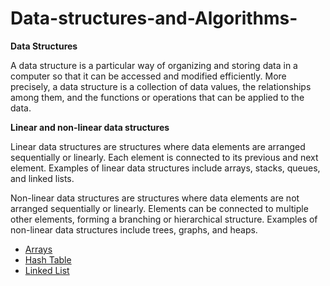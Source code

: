 # Data-structures-and-Algorithms-

****Data Structures****

A data structure is a particular way of organizing and storing data in a computer so that it can be accessed and modified efficiently. More precisely, a data structure is a collection of data values, the relationships among them, and the functions or operations that can be applied to the data.

****Linear and non-linear data structures****

Linear data structures are structures where data elements are arranged sequentially or linearly. Each element is connected to its previous and next element. Examples of linear data structures include arrays, stacks, queues, and linked lists.

Non-linear data structures are structures where data elements are not arranged sequentially or linearly. Elements can be connected to multiple other elements, forming a branching or hierarchical structure. Examples of non-linear data structures include trees, graphs, and heaps.

- [Arrays](https://github.com/Danish9991/Data-structures-and-Algorithms-/tree/main/array)
- [Hash Table](https://github.com/Danish9991/Data-structures-and-Algorithms-/tree/main/hash-table)
- [Linked List](https://github.com/Danish9991/Data-structures-and-Algorithms-/tree/main/linked-list)
